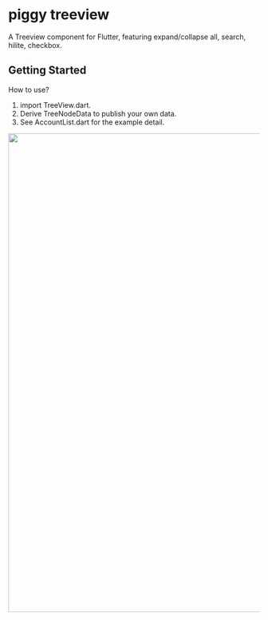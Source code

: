 # piggy treeview

A Treeview component for Flutter, featuring expand/collapse all, search, hilite, checkbox.

## Getting Started

How to use? 
1. import TreeView.dart.
2. Derive TreeNodeData to publish your own data.
3. See AccountList.dart for the example detail.


<img src="https://user-images.githubusercontent.com/31315360/35859742-cea790e0-0b73-11e8-81dc-5d0ffbb04229.png" width="540" height="960">